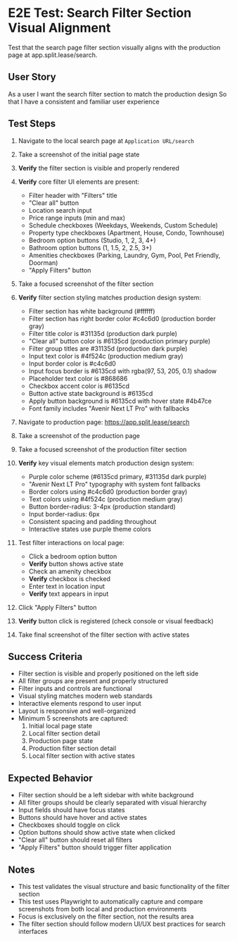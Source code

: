# E2E Test: Search Filter Section Visual Alignment

Test that the search page filter section visually aligns with the production page at app.split.lease/search.

## User Story

As a user
I want the search filter section to match the production design
So that I have a consistent and familiar user experience

## Test Steps

1. Navigate to the local search page at `Application URL/search`
2. Take a screenshot of the initial page state
3. **Verify** the filter section is visible and properly rendered
4. **Verify** core filter UI elements are present:
   - Filter header with "Filters" title
   - "Clear all" button
   - Location search input
   - Price range inputs (min and max)
   - Schedule checkboxes (Weekdays, Weekends, Custom Schedule)
   - Property type checkboxes (Apartment, House, Condo, Townhouse)
   - Bedroom option buttons (Studio, 1, 2, 3, 4+)
   - Bathroom option buttons (1, 1.5, 2, 2.5, 3+)
   - Amenities checkboxes (Parking, Laundry, Gym, Pool, Pet Friendly, Doorman)
   - "Apply Filters" button

5. Take a focused screenshot of the filter section
6. **Verify** filter section styling matches production design system:
   - Filter section has white background (#ffffff)
   - Filter section has right border color #c4c6d0 (production border gray)
   - Filter title color is #31135d (production dark purple)
   - "Clear all" button color is #6135cd (production primary purple)
   - Filter group titles are #31135d (production dark purple)
   - Input text color is #4f524c (production medium gray)
   - Input border color is #c4c6d0
   - Input focus border is #6135cd with rgba(97, 53, 205, 0.1) shadow
   - Placeholder text color is #868686
   - Checkbox accent color is #6135cd
   - Button active state background is #6135cd
   - Apply button background is #6135cd with hover state #4b47ce
   - Font family includes "Avenir Next LT Pro" with fallbacks

7. Navigate to production page: https://app.split.lease/search
8. Take a screenshot of the production page
9. Take a focused screenshot of the production filter section
10. **Verify** key visual elements match production design system:
    - Purple color scheme (#6135cd primary, #31135d dark purple)
    - "Avenir Next LT Pro" typography with system font fallbacks
    - Border colors using #c4c6d0 (production border gray)
    - Text colors using #4f524c (production medium gray)
    - Button border-radius: 3-4px (production standard)
    - Input border-radius: 6px
    - Consistent spacing and padding throughout
    - Interactive states use purple theme colors

11. Test filter interactions on local page:
    - Click a bedroom option button
    - **Verify** button shows active state
    - Check an amenity checkbox
    - **Verify** checkbox is checked
    - Enter text in location input
    - **Verify** text appears in input

12. Click "Apply Filters" button
13. **Verify** button click is registered (check console or visual feedback)
14. Take final screenshot of the filter section with active states

## Success Criteria

- Filter section is visible and properly positioned on the left side
- All filter groups are present and properly structured
- Filter inputs and controls are functional
- Visual styling matches modern web standards
- Interactive elements respond to user input
- Layout is responsive and well-organized
- Minimum 5 screenshots are captured:
  1. Initial local page state
  2. Local filter section detail
  3. Production page state
  4. Production filter section detail
  5. Local filter section with active states

## Expected Behavior

- Filter section should be a left sidebar with white background
- All filter groups should be clearly separated with visual hierarchy
- Input fields should have focus states
- Buttons should have hover and active states
- Checkboxes should toggle on click
- Option buttons should show active state when clicked
- "Clear all" button should reset all filters
- "Apply Filters" button should trigger filter application

## Notes

- This test validates the visual structure and basic functionality of the filter section
- This test uses Playwright to automatically capture and compare screenshots from both local and production environments
- Focus is exclusively on the filter section, not the results area
- The filter section should follow modern UI/UX best practices for search interfaces
